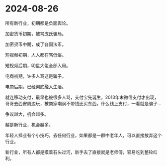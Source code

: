 # 2024-08-26

所有新行业，初期都是负面舆论。

加密货币初期，被骂庞氏骗局。

加密货币中期，成了各国法币。

短视频初期，人人都在骂低俗。

短视频后期，明星大佬全部入局。

电商初期，许多人骂这是骗子。

电商后期，已经彻底融入生活。

就连移动支付，最早也被很多人骂，支付宝先诞生，2013年末微信支付才出现，哥哥去西安周边玩，被商家嘲讽不带钱还买东西，什么线上支付，一看就是骗子...

争议越大，机会越多。

越是新行业，机会越多。

年轻人择业有个小技巧，去任何行业，如果都是一群中老年人，可以直接放弃这个行业。

新行业，所有人都是摸着石头过河，新手去了直接就是老师傅，容易吃到整轮红利。
